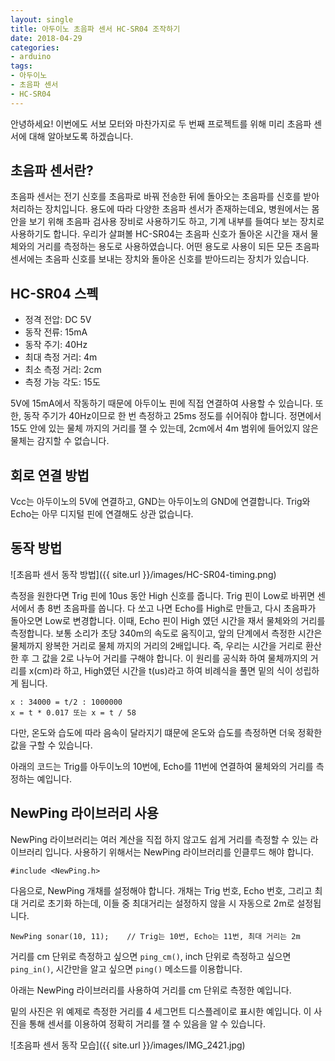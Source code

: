 ```yaml
---
layout: single
title: 아두이노 초음파 센서 HC-SR04 조작하기
date: 2018-04-29
categories: 
- arduino
tags:
- 아두이노
- 초음파 센서
- HC-SR04
---
```


안녕하세요! 이번에도 서보 모터와 마찬가지로 두 번째 프로젝트를 위해 미리 초음파 센서에 대해 알아보도록 하겠습니다.

## 초음파 센서란?

초음파 센서는 전기 신호를 초음파로 바꿔 전송한 뒤에 돌아오는 초음파를 신호를 받아 처리하는 장치입니다. 용도에 따라 다양한 초음파 센서가 존재하는데요, 병원에서는 몸 안을 보기 위해 초음파 검사용 장비로 사용하기도 하고, 기계 내부를 들여다 보는 장치로 사용하기도 합니다. 우리가 살펴볼 HC-SR04는 초음파 신호가 돌아온 시간을 재서 물체와의 거리를 측정하는 용도로 사용하였습니다.
어떤 용도로 사용이 되든 모든 초음파 센서에는 초음파 신호를 보내는 장치와 돌아온 신호를 받아드리는 장치가 있습니다.

## HC-SR04 스펙

- 정격 전압: DC 5V
- 동작 전류: 15mA
- 동작 주기: 40Hz
- 최대 측정 거리: 4m
- 최소 측정 거리: 2cm
- 측정 가능 각도: 15도

5V에 15mA에서 작동하기 때문에 아두이노 핀에 직접 연결하여 사용할 수 있습니다. 또한, 동작 주기가 40Hz이므로 한 번 측정하고 25ms 정도를 쉬어줘야 합니다. 정면에서 15도 안에 있는 물체 까지의 거리를 잴 수 있는데, 2cm에서 4m 범위에 들어있지 않은 물체는 감지할 수 없습니다.

## 회로 연결 방법

Vcc는 아두이노의 5V에 연결하고, GND는 아두이노의 GND에 연결합니다. Trig와 Echo는 아무 디지털 핀에 연결해도 상관 없습니다.

## 동작 방법

![초음파 센서 동작 방법]({{ site.url }}/images/HC-SR04-timing.png)

측정을 원한다면 Trig 핀에 10us 동안 High 신호를 줍니다. Trig 핀이 Low로 바뀌면 센서에서 총 8번 초음파를 쏩니다. 다 쏘고 나면 Echo를 High로 만들고, 다시 초음파가 돌아오면 Low로 변경합니다.
이때, Echo 핀이 High 였던 시간을 재서 물체와의 거리를 측정합니다. 보통 소리가 초당 340m의 속도로 움직이고, 앞의 단계에서 측정한 시간은 물체까지 왕복한 거리로 물체 까지의 거리의 2배입니다. 즉, 우리는 시간을 거리로 환산한 후 그 값을 2로 나누어 거리를 구해야 합니다. 이 원리를 공식화 하여 물체까지의 거리를 x(cm)라 하고, High였던 시간을 t(us)라고 하여 비례식을 풀면 밑의 식이 성립하게 됩니다.

````
x : 34000 = t/2 : 1000000 
x = t * 0.017 또는 x = t / 58
````
다만, 온도와 습도에 따라 음속이 달라지기 떄문에 온도와 습도를 측정하면 더욱 정확한 값을 구할 수 있습니다.

아래의 코드는 Trig를 아두이노의 10번에, Echo를 11번에 연결하여 물체와의 거리를 측정하는 예입니다.

<script src="https://gist.github.com/MyoungJinKim/9828c03d458ba118c5f6af80d6be3b5b.js"></script>

## NewPing 라이브러리 사용

NewPing 라이브러리는 여러 계산을 직접 하지 않고도 쉽게 거리를 측정할 수 있는 라이브러리 입니다. 사용하기 위해서는 NewPing 라이브러리를 인클루드 해야 합니다.

````
#include <NewPing.h>
````

다음으로, NewPing 개채를 설정해야 합니다. 개채는 Trig 번호, Echo 번호, 그리고 최대 거리로 초기화 하는데, 이들 중 최대거리는 설정하지 않을 시 자동으로 2m로 설정됩니다.

````
NewPing sonar(10, 11);    // Trig는 10번, Echo는 11번, 최대 거리는 2m
````

거리를 cm 단위로 측정하고 싶으면 `ping_cm()`, inch 단위로 측정하고 싶으면 `ping_in()`, 시간만을 알고 싶으면 `ping()` 메소드를 이용합니다.

아래는 NewPing 라이브러리를 사용하여 거리를 cm 단위로 측정한 예입니다.

<script src="https://gist.github.com/MyoungJinKim/5e54f7a5d49e678894145f6680c666b1.js"></script>

밑의 사진은 위 예제로 측정한 거리를 4 세그먼트 디스플레이로 표시한 예입니다. 이 사진을 통해 센서를 이용하여 정확히 거리를 잴 수 있음을 알 수 있습니다.

![초음파 센서 동작 모습]({{ site.url }}/images/IMG_2421.jpg)
